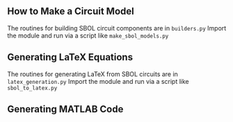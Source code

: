 ## How to Make a Circuit Model

The routines for building SBOL circuit components are in `builders.py`
Import the module and run via a script like `make_sbol_models.py`

## Generating LaTeX Equations

The routines for generating LaTeX from SBOL circuits are in `latex_generation.py`
Import the module and run via a script like `sbol_to_latex.py`

## Generating MATLAB Code
